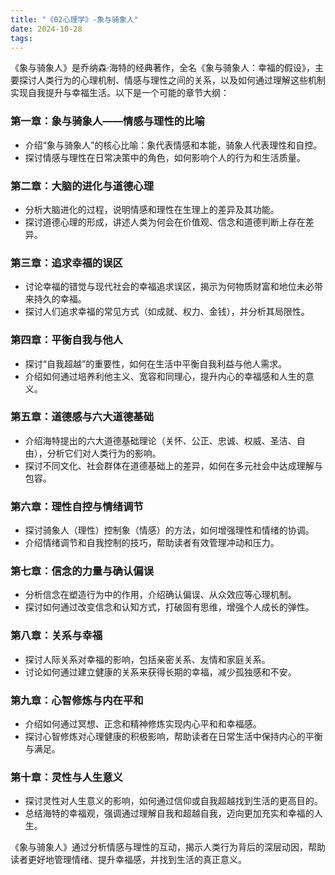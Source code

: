 ```yaml
---
title: "《02心理学》-象与骑象人"
date: 2024-10-28
tags: 
---
```

《象与骑象人》是乔纳森·海特的经典著作，全名《象与骑象人：幸福的假设》，主要探讨人类行为的心理机制、情感与理性之间的关系，以及如何通过理解这些机制实现自我提升与幸福生活。以下是一个可能的章节大纲：

### 第一章：象与骑象人——情感与理性的比喻
- 介绍“象与骑象人”的核心比喻：象代表情感和本能，骑象人代表理性和自控。
- 探讨情感与理性在日常决策中的角色，如何影响个人的行为和生活质量。

### 第二章：大脑的进化与道德心理
- 分析大脑进化的过程，说明情感和理性在生理上的差异及其功能。
- 探讨道德心理的形成，讲述人类为何会在价值观、信念和道德判断上存在差异。

### 第三章：追求幸福的误区
- 讨论幸福的错觉与现代社会的幸福追求误区，揭示为何物质财富和地位未必带来持久的幸福。
- 探讨人们追求幸福的常见方式（如成就、权力、金钱），并分析其局限性。

### 第四章：平衡自我与他人
- 探讨“自我超越”的重要性，如何在生活中平衡自我利益与他人需求。
- 介绍如何通过培养利他主义、宽容和同理心，提升内心的幸福感和人生的意义。

### 第五章：道德感与六大道德基础
- 介绍海特提出的六大道德基础理论（关怀、公正、忠诚、权威、圣洁、自由），分析它们对人类行为的影响。
- 探讨不同文化、社会群体在道德基础上的差异，如何在多元社会中达成理解与包容。

### 第六章：理性自控与情绪调节
- 探讨骑象人（理性）控制象（情感）的方法，如何增强理性和情绪的协调。
- 介绍情绪调节和自我控制的技巧，帮助读者有效管理冲动和压力。

### 第七章：信念的力量与确认偏误
- 分析信念在塑造行为中的作用，介绍确认偏误、从众效应等心理机制。
- 探讨如何通过改变信念和认知方式，打破固有思维，增强个人成长的弹性。

### 第八章：关系与幸福
- 探讨人际关系对幸福的影响，包括亲密关系、友情和家庭关系。
- 讨论如何通过建立健康的关系来获得长期的幸福，减少孤独感和不安。

### 第九章：心智修炼与内在平和
- 介绍如何通过冥想、正念和精神修炼实现内心平和和幸福感。
- 探讨心智修炼对心理健康的积极影响，帮助读者在日常生活中保持内心的平衡与满足。

### 第十章：灵性与人生意义
- 探讨灵性对人生意义的影响，如何通过信仰或自我超越找到生活的更高目的。
- 总结海特的幸福观，强调通过理解自我和超越自我，迈向更加充实和幸福的人生。

《象与骑象人》通过分析情感与理性的互动，揭示人类行为背后的深层动因，帮助读者更好地管理情绪、提升幸福感，并找到生活的真正意义。
